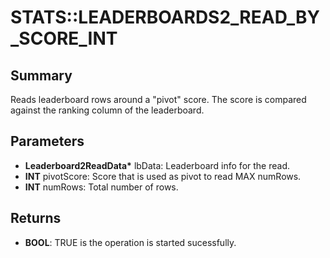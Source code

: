 # STATS::LEADERBOARDS2_READ_BY_SCORE_INT

## Summary
Reads leaderboard rows around a "pivot" score.  The score is
compared against the ranking column of the leaderboard.

## Parameters
* **Leaderboard2ReadData\*** lbData: Leaderboard info for the read.
* **INT** pivotScore: Score that is used as pivot to read MAX numRows.
* **INT** numRows: Total number of rows.

## Returns
* **BOOL**: TRUE is the operation is started sucessfully.